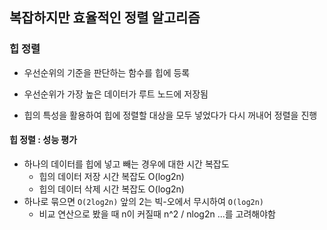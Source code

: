 ## 복잡하지만 효율적인 정렬 알고리즘

### 힙 정렬

- 우선순위의 기준을 판단하는 함수를 힙에 등록
- 우선순위가 가장 높은 데이터가 루트 노드에 저장됨

- 힙의 특성을 활용하여 힙에 정렬할 대상을 모두 넣었다가 다시 꺼내어 정렬을 진행

#### 힙 정렬 : 성능 평가

- 하나의 데이터를 힙에 넣고 빼는 경우에 대한 시간 복잡도
  - 힙의 데이터 저장 시간 복잡도 O(log2n)
  - 힙의 데이터 삭제 시간 복잡도 O(log2n)
- 하나로 묶으면 `O(2log2n)` 앞의 2는 빅-오에서 무시하여 `O(log2n)`
  - 비교 연산으로 봤을 때 n이 커질때 n^2 / nlog2n ...를 고려해야함

